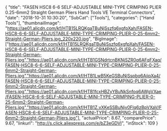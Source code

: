 {
	"title": "FASEN HSC8 6-6  SELF-ADJUSTABLE MINI-TYPE CRIMPING PLIER 0.25-6mm2 Straight German Pliers Hand Tools VE Terminal Connectors",
	"date": "2018-10-31 10:30:20",
	"SubCat": ["Tools"],
	"categories": ["Hand Tools"],
	"thumbnailImage": "https://ae01.alicdn.com/kf/HTB15LRQKgaTBuNjSszfq6xgfpXah/FASEN-HSC8-6-6-SELF-ADJUSTABLE-MINI-TYPE-CRIMPING-PLIER-0-25-6mm2-Straight-German-Pliers.jpg_220x220.jpg",
	"BigImage": ["https://ae01.alicdn.com/kf/HTB15LRQKgaTBuNjSszfq6xgfpXah/FASEN-HSC8-6-6-SELF-ADJUSTABLE-MINI-TYPE-CRIMPING-PLIER-0-25-6mm2-Straight-German-Pliers.jpg","https://ae01.alicdn.com/kf/HTB1GSNdrtcnBKNjSZR0q6AFqFXaq/FASEN-HSC8-6-6-SELF-ADJUSTABLE-MINI-TYPE-CRIMPING-PLIER-0-25-6mm2-Straight-German-Pliers.jpg","https://ae01.alicdn.com/kf/HTB1LwB5KeGSBuNjSspbq6AiipXa4/FASEN-HSC8-6-6-SELF-ADJUSTABLE-MINI-TYPE-CRIMPING-PLIER-0-25-6mm2-Straight-German-Pliers.jpg","https://ae01.alicdn.com/kf/HTB1fcxHBZyYBuNkSnfoq6AWgVXae/FASEN-HSC8-6-6-SELF-ADJUSTABLE-MINI-TYPE-CRIMPING-PLIER-0-25-6mm2-Straight-German-Pliers.jpg","https://ae01.alicdn.com/kf/HTB1Z.vXKeSSBuNjy0Flq6zBpVXaV/FASEN-HSC8-6-6-SELF-ADJUSTABLE-MINI-TYPE-CRIMPING-PLIER-0-25-6mm2-Straight-German-Pliers.jpg"],
	"actualPrice": 8.67,
	"comparePrice": 9.67,
	"linkurl": "http://s.click.aliexpress.com/e/bZ3eGDVI",
	"inStock": 109
}
